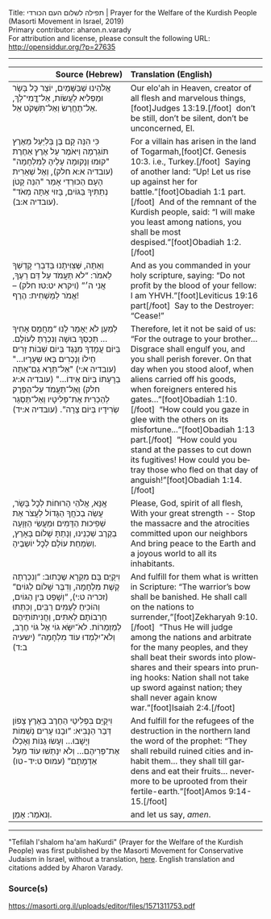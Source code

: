 <html>
<head></head>
<body>
Title: תפילה לשלום העם הכורדי | Prayer for the Welfare of the Kurdish People (Masorti Movement in Israel, 2019)<br />
Primary contributor: aharon.n.varady<br />
For attribution and license, please consult the following URL: <a href="http://opensiddur.org/?p=27635">http://opensiddur.org/?p=27635</a>
<p />
<hr />

<table style="margin-left: auto;margin-right: auto;" class="draggable">
<thead><tr><th id="x" style="text-align: right;">Source (Hebrew)</th><th style="text-align: left;">Translation (English)</th></tr></thead>
<tbody>
<tr><td style="vertical-align:top;" width="46%">
<div class="liturgy" lang="he">
אֱלֹהֵינוּ שֶׁבַּשָּׁמַיִם,
יוֹצֵר כָּל בָּשָׂר וּמַפְלִיא לַעֲשׂוֹת,
אַל־דֳּֽמִי־לָךְ, 
אַל־תֶחֱרַשׂ 
וְאַל־תִּשְׁקֹט אֵל.
</span></div></td>
 
<td style="vertical-align:top;" width="53%">
<div class="english" lang="en">
Our elo'ah in Heaven,
creator of all flesh and marvelous things,[foot]Judges 13:19.[/foot]&nbsp;
don’t be still, 
don’t be silent,
don’t be unconcerned, El.
</div></td></tr>


<tr><td style="vertical-align:top;" width="46%">
<div class="liturgy" lang="he">
כִּי הִנֵּה קָם בֶּן בְּלִיַּעַל מֵאֶרֶץ תּוֹגַרְמָה 
וַיּאֹמֶר עַל אֶרֶץ אַחֶרֶת
"קוּמוּ וְנָקוּמָה עָלֶיהָ לַמִּלְחָמָה" <span class="citation">(עובדיה א:א חלק)</span>,
וְאֶל שְׁאֵרִית הָעָם הַכּוּרְדִי אָמַר
"הִנֵּה קָטֹן נְתַתִּיךָ בַּגּוֹיִם, בָּזוּי אַתָּה מְאֹד" <span class="citation">(עובדיה א:ב)</span>.
</span></div></td>
 
<td style="vertical-align:top;" width="53%">
<div class="english" lang="en">
For a villain has arisen in the land of Togarmah,[foot]Cf. Genesis 10:3. i.e., Turkey.[/foot]&nbsp;
Saying of another land:
“Up! Let us rise up against her for battle.”[foot]Obadiah 1:1 part.[/foot]&nbsp;
And of the remnant of the Kurdish people, said:
“I will make you least among nations, you shall be most despised.”[foot]Obadiah 1:2.[/foot]&nbsp;
</div></td></tr>


<tr><td style="vertical-align:top;" width="46%">
<div class="liturgy" lang="he">
וְאַתָּה, שֶּׁצִּוִּיתָנוּ בְּדִבְרֵי קׇדְשְׁךָ לֵאמֹר:
“לֹא תַּעֲמֹד עַל דַּם רֵעֶךָ, אֲנִי ה׳” <span class="citation">(ויקרא יט:טז חלק)</span> – 
אֱמֹר לַמַּשְׁחִית: הֶרֶף!
</span></div></td>
 
<td style="vertical-align:top;" width="53%">
<div class="english" lang="en">
And as you commanded in your holy scripture, saying:
“Do not profit by the blood of your fellow: I am YHVH.”[foot]Leviticus 19:16 part[/foot]&nbsp;
Say to the Destroyer: “Cease!”
</div></td></tr>


<tr><td style="vertical-align:top;" width="46%">
<div class="liturgy" lang="he">
לְמַעַן לֹא יֵאָמֵר לָנוּ 
“מֵחֲמַס אָחִיךָ … 
תְּכַסְּךָ בוּשָׁה וְנִכְרַתָּ לְעוֹלָם.
בְּיוֹם עֲמָדְךָ מִנֶּגֶד 
בְּיוֹם שְׁבוֹת זָרִים חֵילוֹ 
וְנָכְרִים בָּאוּ שְׁעָרָיו…" <span class="citation">(עובדיה א:י)</span>
"אַל־תֵּרֶא גַם־אַתָּה בְרָעָתוֹ בְּיוֹם אֵידוֹ…" <span class="citation">(עובדיה א:יג חלק)</span>
וְאַל־תַּעֲמֹד עַל־הַפֶּרֶק לְהַכְרִית אֶת־פְּלִיטָיו 
וְאַל־תַּסְגֵּר שְׂרִידָיו בְּיוֹם צָרָה”. <span class="citation">(עובדיה א:יד)</span>
</span></div></td>
 
<td style="vertical-align:top;" width="53%">
<div class="english" lang="en">
Therefore, let it not be said of us:
“For the outrage to your brother… 
Disgrace shall engulf you, and you shall perish forever. 
On that day when you stood aloof, 
when aliens carried off his goods, 
when foreigners entered his gates…”[foot]Obadiah 1:10.[/foot]&nbsp;
“How could you gaze in glee with the others on its misfortune...”[foot]Obadiah 1:13 part.[/foot]&nbsp; 
“How could you stand at the passes to cut down its fugitives! 
How could you betray those who fled on that day of anguish!”[foot]Obadiah 1:14.[/foot]&nbsp;
</div></td></tr>


<tr><td style="vertical-align:top;" width="46%">
<div class="liturgy" lang="he">
אָֽנָּא, אֱלֹהֵי הָרוּחוֹת לְכׇל בָּשָׂר, 
עֲשֵׂה בְכֹחֲךָ הַגָּדוֹל
לַעֲצֹר אֶת שְׁפִיכוּת הַדָּמִים וּמַעֲשֵׂי הַזְּוָעָה בְקֶרֶב שְׁכֵנֵינוּ,
וְנָתַתָּ שָׁלוֹם בָּאָרֶץ, וְשִׂמְחַת עוֹלָם לְכׇל יוֹשְבֶיהָ.
</span></div></td>
 
<td style="vertical-align:top;" width="53%">
<div class="english" lang="en">
Please, God, spirit of all flesh, 
With your great strength --
Stop the massacre and the atrocities committed upon our neighbors
And bring peace to the Earth and a joyous world to all its inhabitants.
</div></td></tr>


<tr><td style="vertical-align:top;" width="46%">
<div class="liturgy" lang="he">
וִיקֻיַּם בָּם מִקְרָא שֶכָּתוּב:
“וְנִכְרְתָה קֶשֶׁת מִלְחָמָה, 
וְדִבֶּר שָׁלוֹם לַגּוֹיִם” <span class="citation">(זכריה ט:י)</span>, 
“וְשָׁפַט בֵּין הַגּוֹיִם, 
וְהוֹכִיחַ לְעַמִּים רַבִּים, 
וְכִתְּתוּ חַרְבוֹתָם לְאִתִּים,
וַחֲנִיתוֹתֵיהֶם לְמַזְמֵרוֹת. 
לאֹ־יִשָּׂא גוֹי אֶל גּוֹי חֶרֶב, 
וְלֹא־יִלְמְדוּ עוֹד מִלְחָמָה” <span class="citation">(ישעיה ב:ד)</span>
</span></div></td>
 
<td style="vertical-align:top;" width="53%">
<div class="english" lang="en">
And fulfill for them what is written in Scripture: 
“The warrior’s bow shall be banished. 
He shall call on the nations to surrender,”[foot]Zekharyah 9:10.[/foot]&nbsp; 
“Thus He will judge among the nations 
and arbitrate for the many peoples, 
and they shall beat their swords into plowshares 
and their spears into pruning hooks: 
Nation shall not take up sword against nation; 
they shall never again know war.”[foot]Isaiah 2:4.[/foot]&nbsp;
</div></td></tr>


<tr><td style="vertical-align:top;" width="46%">
<div class="liturgy" lang="he">
וִיקֻיַּם בִּפְלִיטֵי הַחֶרֶב בְּאֶרֶץ צָפוֹן דְּבַר הַנָּבִיא: 
“וּבָנוּ עָרִים נְשַׁמּוֹת וְיָשָׁבוּ… 
וְעָשׂוּ גַנּוֹת וְאָכְלוּ אֶת־פְּרִיהֶם… 
וְלֹא יִנָּתְשׁוּ עוֹד מֵעַל אַדְמָתָם” <span class="citation">(עמוס ט:יד-טו)</span>
</span></div></td>
 
<td style="vertical-align:top;" width="53%">
<div class="english" lang="en">
And fulfill for the refugees of the destruction in the northern land the word of the prophet:
“They shall rebuild ruined cities and inhabit them… 
they shall till gardens and eat their fruits… 
nevermore to be uprooted from their fertile-earth.”[foot]Amos 9:14-15.[/foot]
</div></td></tr>


<tr><td style="vertical-align:top;" width="46%">
<div class="liturgy" lang="he">
וְנאֹמַר: אָמֵן.
</span></div></td>
 
<td style="vertical-align:top;" width="53%">
<div class="english" lang="en">
and let us say, <em>amen</em>.
</div></td></tr>
</tbody></table>

<hr />

"Tefilah l'shalom ha'am haKurdi" (Prayer for the Welfare of the Kurdish People) was first published by the Masorti Movement for Conservative Judaism in Israel, without a translation, <a href="http://masorti.org.il/leshlohaamhakordi">here</a>. English translation and citations added by Aharon Varady.

<h3>Source(s)</h3>

https://masorti.org.il/uploads/editor/files/1571311753.pdf
</body>
</html>